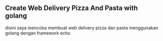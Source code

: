 ## Create Web Delivery Pizza And Pasta with golang

disini saya mencoba membuat web delivery pizza dan pasta menggunakan golang dengan framework echo
